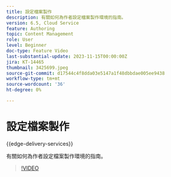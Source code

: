 ```yaml
---
title: 設定檔案製作
description: 有關如何為作者設定檔案製作環境的指南。
version: 6.5, Cloud Service
feature: Authoring
topic: Content Management
role: User
level: Beginner
doc-type: Feature Video
last-substantial-update: 2023-11-15T00:00:00Z
jira: KT-14465
thumbnail: 3425699.jpeg
source-git-commit: d17544c4f8dda03e5147a1f48dbbdae005ee9438
workflow-type: tm+mt
source-wordcount: '36'
ht-degree: 0%

---
```



# 設定檔案製作

{{edge-delivery-services}}

有關如何為作者設定檔案製作環境的指南。

>[!VIDEO](https://video.tv.adobe.com/v/3425699/?learn=on)
